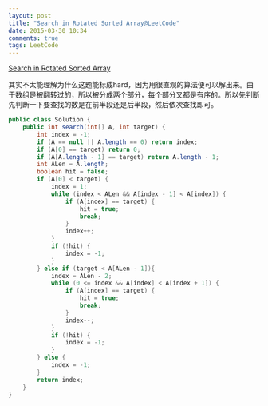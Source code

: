 ```yaml
---
layout: post
title: "Search in Rotated Sorted Array@LeetCode"
date: 2015-03-30 10:34
comments: true
tags: LeetCode
---
```

[Search in Rotated Sorted Array](https://leetcode.com/problems/search-in-rotated-sorted-array/)

<!-- more -->

其实不太能理解为什么这题能标成hard，因为用很直观的算法便可以解出来。由于数组是被翻转过的，所以被分成两个部分，每个部分又都是有序的。所以先判断先判断一下要查找的数是在前半段还是后半段，然后依次查找即可。

```java
public class Solution {
    public int search(int[] A, int target) {
        int index = -1;
        if (A == null || A.length == 0) return index;
        if (A[0] == target) return 0;
        if (A[A.length - 1] == target) return A.length - 1;
        int ALen = A.length;
        boolean hit = false;
        if (A[0] < target) {
            index = 1;
            while (index < ALen && A[index - 1] < A[index]) {
                if (A[index] == target) {
                    hit = true;
                    break;
                }
                index++;
            }
            if (!hit) {
                index = -1;
            }
        } else if (target < A[ALen - 1]){
            index = ALen - 2;
            while (0 <= index && A[index] < A[index + 1]) {
                if (A[index] == target) {
                    hit = true;
                    break;
                }
                index--;
            }
            if (!hit) {
                index = -1;
            }
        } else {
            index = -1;
        }
        return index;
    }
}
```